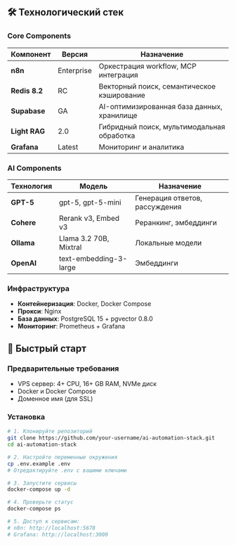 ## 🛠️ Технологический стек

### Core Components

| Компонент     | Версия     | Назначение                                 |
| ------------- | ---------- | ------------------------------------------ |
| **n8n**       | Enterprise | Оркестрация workflow, MCP интеграция       |
| **Redis 8.2** | RC         | Векторный поиск, семантическое кэширование |
| **Supabase**  | GA         | AI-оптимизированная база данных, хранилище |
| **Light RAG** | 2.0        | Гибридный поиск, мультимодальная обработка |
| **Grafana**   | Latest     | Мониторинг и аналитика                     |

### AI Components

| Технология | Модель                 | Назначение                     |
| ---------- | ---------------------- | ------------------------------ |
| **GPT-5**  | gpt-5, gpt-5-mini      | Генерация ответов, рассуждения |
| **Cohere** | Rerank v3, Embed v3    | Реранкинг, эмбеддинги          |
| **Ollama** | Llama 3.2 70B, Mixtral | Локальные модели               |
| **OpenAI** | text-embedding-3-large | Эмбеддинги                     |

### Инфраструктура

- **Контейнеризация**: Docker, Docker Compose
- **Прокси**: Nginx
- **База данных**: PostgreSQL 15 + pgvector 0.8.0
- **Мониторинг**: Prometheus + Grafana

## 🚀 Быстрый старт

### Предварительные требования

- VPS сервер: 4+ CPU, 16+ GB RAM, NVMe диск
- Docker и Docker Compose
- Доменное имя (для SSL)

### Установка

```bash
# 1. Клонируйте репозиторий
git clone https://github.com/your-username/ai-automation-stack.git
cd ai-automation-stack

# 2. Настройте переменные окружения
cp .env.example .env
# Отредактируйте .env с вашими ключами

# 3. Запустите сервисы
docker-compose up -d

# 4. Проверьте статус
docker-compose ps

# 5. Доступ к сервисам:
# n8n: http://localhost:5678
# Grafana: http://localhost:3000
```
